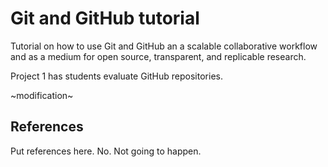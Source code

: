 # Git and GitHub tutorial
Tutorial on how to use Git and GitHub an a scalable collaborative workflow and as a medium for open source, transparent, and replicable research.

Project 1 has students evaluate GitHub repositories.

~modification~

## References
Put references here. No. Not going to happen.
